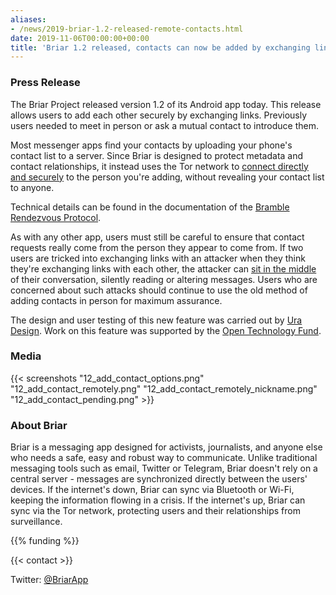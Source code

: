 ```yaml
---
aliases:
- /news/2019-briar-1.2-released-remote-contacts.html
date: 2019-11-06T00:00:00+00:00
title: 'Briar 1.2 released, contacts can now be added by exchanging links'
---
```


### Press Release

The Briar Project released version 1.2 of its Android app today.
This release allows users to add each other securely by exchanging links.
Previously users needed to meet in person or ask a mutual contact to introduce them.

Most messenger apps find your contacts by uploading your phone's contact list to a server.
Since Briar is designed to protect metadata and contact relationships,
it instead uses the Tor network
to [connect directly and securely](https://2019.www.torproject.org/docs/onion-services.html.en)
to the person you're adding,
without revealing your contact list to anyone.

Technical details can be found in the documentation of the
[Bramble Rendezvous Protocol](https://code.briarproject.org/briar/briar-spec/blob/master/protocols/BRP.md).

As with any other app,
users must still be careful to ensure that contact requests really come from the person
they appear to come from.
If two users are tricked into exchanging links with an attacker
when they think they're exchanging links with each other,
the attacker can [sit in the middle](https://en.wikipedia.org/wiki/Man-in-the-middle_attack)
of their conversation,
silently reading or altering messages.
Users who are concerned about such attacks
should continue to use the old method of adding contacts in person for maximum assurance.

The design and user testing of this new feature
was carried out by [Ura Design](https://www.ura.design).
Work on this feature was supported by the [Open Technology Fund](https://www.opentech.fund/).


### Media

{{< screenshots
    "12_add_contact_options.png"
    "12_add_contact_remotely.png"
    "12_add_contact_remotely_nickname.png"
    "12_add_contact_pending.png"
    >}}

### About Briar

Briar is a messaging app designed for activists, journalists,
and anyone else who needs a safe, easy and robust way to communicate.
Unlike traditional messaging tools such as email, Twitter or Telegram,
Briar doesn't rely on a central server -
messages are synchronized directly between the users' devices.
If the internet's down,
Briar can sync via Bluetooth or Wi-Fi, keeping the information flowing in a crisis.
If the internet's up, Briar can sync via the Tor network, protecting users
and their relationships from surveillance.

{{% funding %}}

{{< contact  >}}

Twitter: [@BriarApp](https://twitter.com/BriarApp)
